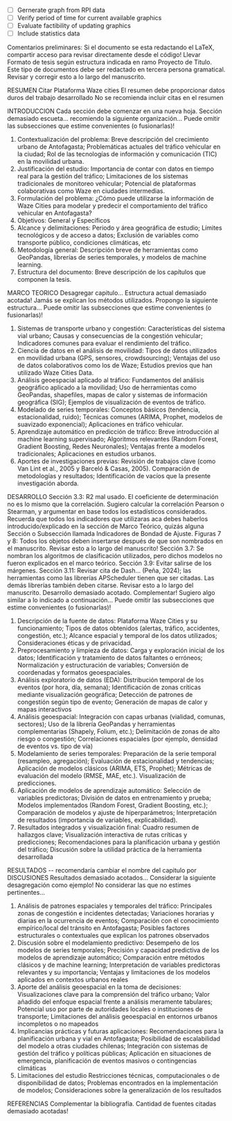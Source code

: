 - [ ] Gernerate graph from RPI data
- [ ] Verify period of time for current available graphics
- [ ] Evaluate factibility of updating graphics
- [ ] Include statistics data

Comentarios preliminares:
Si el documento se esta redactando el LaTeX, compartir acceso para revisar directamente desde el código!
Llevar Formato de tesis según estructura indicada en ramo Proyecto de Titulo.
Este tipo de documentos debe ser redactado en tercera persona gramatical. Revisar y corregir esto a lo largo del manuscrito.

RESUMEN
Citar Plataforma Waze cities
El resumen debe proporcionar datos duros del trabajo desarrollado
No se recomienda incluir citas en el resumen

INTRODUCCION
Cada sección debe comenzar en una nueva hoja. Sección demasiado escueta... recomiendo la siguiente organización... Puede omitir las subsecciones que estime convenientes (o fusionarlas)!
1. Contextualización del problema: Breve descripción del crecimiento urbano de Antofagasta; Problemáticas actuales del tráfico vehicular en la ciudad; Rol de las tecnologías de información y comunicación (TIC) en la movilidad urbana.
2. Justificación del estudio: Importancia de contar con datos en tiempo real para la gestión del tráfico; Limitaciones de los sistemas tradicionales de monitoreo vehicular; Potencial de plataformas colaborativas como Waze en ciudades intermedias.
3. Formulación del problema: ¿Cómo puede utilizarse la información de Waze Cities para modelar y predecir el comportamiento del tráfico vehicular en Antofagasta?
4. Objetivos: General y Específicos
5. Alcance y delimitaciones: Periodo y área geográfica de estudio; Límites tecnológicos y de acceso a datos; Exclusión de variables como transporte público, condiciones climáticas, etc
6. Metodología general: Descripción breve de herramientas como GeoPandas, librerías de series temporales, y modelos de machine learning.
7. Estructura del documento: Breve descripción de los capítulos que componen la tesis.

MARCO TEORICO
Desagregar capitulo... Estructura actual demasiado acotada!
Jamás se explican los métodos utilizados.
Propongo la siguiente estructura... Puede omitir las subsecciones que estime convenientes (o fusionarlas)!
1. Sistemas de transporte urbano y congestión: Características del sistema vial urbano; Causas y consecuencias de la congestión vehicular; Indicadores comunes para evaluar el rendimiento del tráfico.
2. Ciencia de datos en el análisis de movilidad: Tipos de datos utilizados en movilidad urbana (GPS, sensores, crowdsourcing); Ventajas del uso de datos colaborativos como los de Waze; Estudios previos que han utilizado Waze Cities Data.
3. Análisis geoespacial aplicado al tráfico: Fundamentos del análisis geográfico aplicado a la movilidad; Uso de herramientas como GeoPandas, shapefiles, mapas de calor y sistemas de información geográfica (SIG); Ejemplos de visualización de eventos de tráfico.
4. Modelado de series temporales: Conceptos básicos (tendencia, estacionalidad, ruido); Técnicas comunes (ARIMA, Prophet, modelos de suavizado exponencial); Aplicaciones en tráfico vehicular.
5. Aprendizaje automático en predicción de tráfico: Breve introducción al machine learning supervisado; Algoritmos relevantes (Random Forest, Gradient Boosting, Redes Neuronales); Ventajas frente a modelos tradicionales; Aplicaciones en estudios urbanos.
6. Aportes de investigaciones previas: Revisión de trabajos clave (como Van Lint et al., 2005 y Barceló & Casas, 2005). Comparación de metodologías y resultados; Identificación de vacíos que la presente investigación aborda.

DESARROLLO
Sección 3.3: R2 mal usado. El coeficiente de determinación no es lo mismo que la correlación. Sugiero calcular la correlación Pearson o Stearman, y argumentar en base todos los estadísticos considerados.
Recuerda que todos los indicadores que utilizaras aca debes haberlos introducido/explicado en la sección de Marco Teórico, quizás alguna Sección o Subsección llamada Indicadores de Bondad de Ajuste.
Figuras 7 y 8: Todos los objetos deben insertarse después de que son nombrados en el manuscrito. Revisar esto a lo largo del manuscrito!
Sección 3.7: Se nombran los algoritmos de clasificación utilizados, pero dichos modelos no fueron explicados en el marco teórico.
Sección 3.9: Evitar salirse de los márgenes.
Sección 3.11: Revisar cita de Dash... (Peña, 2024); las herramientas como las librerías APScheduler tienen que ser citadas. Las demás librerías también deben citarse. Revisar esto a lo largo del manuscrito.
Desarrollo demasiado acotado. Complementar!
Sugiero algo similar a lo indicado a continuación... Puede omitir las subsecciones que estime convenientes (o fusionarlas)!
1. Descripción de la fuente de datos: Plataforma Waze Cities y su funcionamiento; Tipos de datos obtenidos (alertas, tráfico, accidentes, congestión, etc.); Alcance espacial y temporal de los datos utilizados; Consideraciones éticas y de privacidad.
2. Preprocesamiento y limpieza de datos: Carga y exploración inicial de los datos; Identificación y tratamiento de datos faltantes o erróneos; Normalización y estructuración de variables; Conversión de coordenadas y formatos geoespaciales.
3. Análisis exploratorio de datos (EDA): Distribución temporal de los eventos (por hora, día, semana); Identificación de zonas críticas mediante visualización geográfica; Detección de patrones de congestión según tipo de evento; Generación de mapas de calor y mapas interactivos
4. Análisis geoespacial: Integración con capas urbanas (vialidad, comunas, sectores); Uso de la librería GeoPandas y herramientas complementarias (Shapely, Folium, etc.); Delimitación de zonas de alto riesgo o congestión; Correlaciones espaciales (por ejemplo, densidad de eventos vs. tipo de vía)
5. Modelamiento de series temporales: Preparación de la serie temporal (resampleo, agregación); Evaluación de estacionalidad y tendencias; Aplicación de modelos clásicos (ARIMA, ETS, Prophet); Métricas de evaluación del modelo (RMSE, MAE, etc.). Visualización de predicciones.
6. Aplicación de modelos de aprendizaje automático: Selección de variables predictoras; División de datos en entrenamiento y prueba; Modelos implementados (Random Forest, Gradient Boosting, etc.); Comparación de modelos y ajuste de hiperparámetros; Interpretación de resultados (importancia de variables, explicabilidad).
7. Resultados integrados y visualización final: Cuadro resumen de hallazgos clave; Visualización interactiva de rutas críticas y predicciones; Recomendaciones para la planificación urbana y gestión del tráfico; Discusión sobre la utilidad práctica de la herramienta desarrollada

RESULTADOS -- recomendaría cambiar el nombre del capitulo por DISCUSIONES
Resultados demasiado acotados... Considerar la siguiente desagregación como ejemplo! No considerar las que no estimes pertinentes...
1. Análisis de patrones espaciales y temporales del tráfico: Principales zonas de congestión e incidentes detectadas; Variaciones horarias y diarias en la ocurrencia de eventos; Comparación con el conocimiento empírico/local del tránsito en Antofagasta; Posibles factores estructurales o contextuales que explican los patrones observados
2. Discusión sobre el modelamiento predictivo: Desempeño de los modelos de series temporales; Precisión y capacidad predictiva de los modelos de aprendizaje automático; Comparación entre métodos clásicos y de machine learning; Interpretación de variables predictoras relevantes y su importancia; Ventajas y limitaciones de los modelos aplicados en contextos urbanos reales
3. Aporte del análisis geoespacial en la toma de decisiones: Visualizaciones clave para la comprensión del tráfico urbano; Valor añadido del enfoque espacial frente a análisis meramente tabulares; Potencial uso por parte de autoridades locales o instituciones de transporte; Limitaciones del análisis geoespacial en entornos urbanos incompletos o no mapeados
4. Implicancias prácticas y futuras aplicaciones: Recomendaciones para la planificación urbana y vial en Antofagasta; Posibilidad de escalabilidad del modelo a otras ciudades chilenas; Integración con sistemas de gestión del tráfico y políticas públicas; Aplicación en situaciones de emergencia, planificación de eventos masivos o contingencias climáticas
5. Limitaciones del estudio Restricciones técnicas, computacionales o de disponibilidad de datos; Problemas encontrados en la implementación de modelos; Consideraciones sobre la generalización de los resultados

REFERENCIAS
Complementar la bibliografía. Cantidad de fuentes citadas demasiado acotadas!
